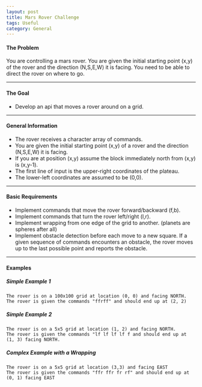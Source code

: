 ```yaml
---
layout: post
title: Mars Rover Challenge
tags: Useful
category: General
---
```


#### The Problem ####

You are controlling a mars rover. You are given the initial starting point (x,y) of the rover and the direction (N,S,E,W) it is facing. You need to be able to direct the rover on where to go.

----------------------------------------------------------------------------------------------

#### The Goal ####

- Develop an api that moves a rover around on a grid.  

----------------------------------------------------------------------------------------------

#### General Information ####

- The rover receives a character array of commands.  
- You are given the initial starting point (x,y) of a rover and the direction (N,S,E,W) it is facing. 
- If you are at position (x,y) assume the block immediately north from (x,y) is (x,y-1).  
- The first line of input is the upper-right coordinates of the plateau.   
- The lower-left coordinates are assumed to be (0,0).  

----------------------------------------------------------------------------------------------

#### Basic Requirements ####

- Implement commands that move the rover forward/backward (f,b).  
- Implement commands that turn the rover left/right (l,r).  
- Implement wrapping from one edge of the grid to another. (planets are spheres after all)  
- Implement obstacle detection before each move to a new square. If a given sequence of commands encounters an obstacle, the rover moves up to the last possible point and reports the obstacle.  

----------------------------------------------------------------------------------------------

#### Examples ####

##### Simple Example 1 #####

~~~
The rover is on a 100x100 grid at location (0, 0) and facing NORTH.  
The rover is given the commands "ffrff" and should end up at (2, 2)  
~~~

##### Simple Example 2 #####

~~~
The rover is on a 5x5 grid at location (1, 2) and facing NORTH.
The rover is given the commands "lf lf lf lf f and should end up at (1, 3) facing NORTH.
~~~

##### Complex Example with a Wrapping #####

~~~ 
The rover is on a 5x5 grid at location (3,3) and facing EAST
The rover is given the commands "ffr ffr fr rf" and should end up at (0, 1) facing EAST
~~~


